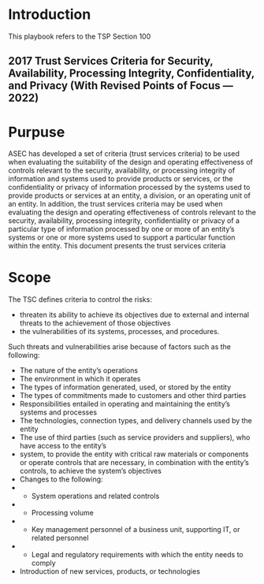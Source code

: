# Introduction

This playbook refers to the TSP Section 100

##  2017 Trust Services Criteria for Security, Availability, Processing Integrity, Confidentiality, and Privacy (With Revised Points of Focus — 2022)


# Purpuse

ASEC has developed a set of criteria (trust services criteria) to be used when evaluating the suitability of 
the design and operating effectiveness of controls relevant to the security, availability, or processing integrity of information and systems used to provide products or services, or the confidentiality or privacy 
of information processed by the systems used to provide products or services at an entity, a division, or 
an operating unit of an entity. In addition, the trust services criteria may be used when evaluating the 
design and operating effectiveness of controls relevant to the security, availability, processing integrity, 
confidentiality or privacy of a particular type of information processed by one or more of an entity’s systems or one or more systems used to support a particular function within the entity. This document presents the trust services criteria

# Scope
The TSC defines criteria to control the risks:
- threaten its ability to achieve its objectives due to external and internal threats to the achievement of those objectives 
- the vulnerabilities of its systems, processes, and procedures. 

Such threats and vulnerabilities arise because of factors such as the following: 
- The nature of the entity’s operations 
- The environment in which it operates 
- The types of information generated, used, or stored by the entity 
- The types of commitments made to customers and other third parties 
- Responsibilities entailed in operating and maintaining the entity’s systems and processes 
- The technologies, connection types, and delivery channels used by the entity 
- The use of third parties (such as service providers and suppliers), who have access to the entity’s 
- system, to provide the entity with critical raw materials or components or operate controls that are necessary, in combination with the entity’s controls, to achieve the system’s objectives 
- Changes to the following: 
- - System operations and related controls 
- - Processing volume 
- - Key management personnel of a business unit, supporting IT, or related personnel 
- - Legal and regulatory requirements with which the entity needs to comply 
- Introduction of new services, products, or technologies

